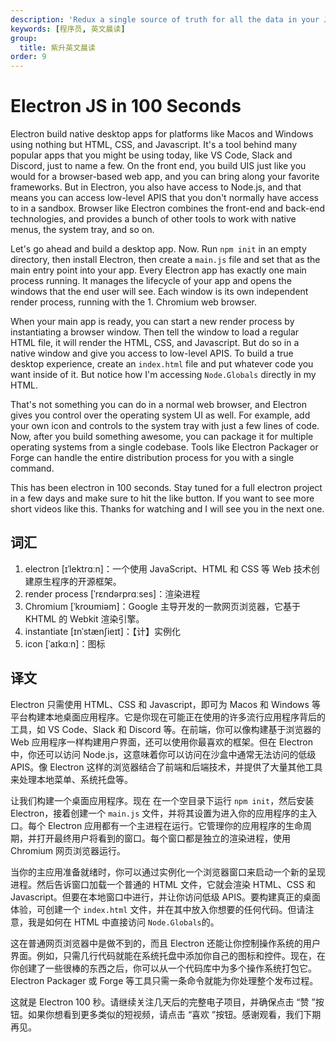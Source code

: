 ```yaml
---
description: 'Redux a single source of truth for all the data in your Javascript application.'
keywords: [程序员, 英文晨读]
group:
  title: 紫升英文晨读
order: 9
---
```


# Electron JS in 100 Seconds

Electron build native desktop apps for platforms like Macos and Windows using nothing but HTML, CSS, and Javascript. It's a tool behind many popular apps that you might be using today, like VS Code, Slack and Discord, just to name a few. On the front end, you build UIS just like you would for a browser-based web app, and you can bring along your favorite frameworks. But in Electron, you also have access to Node.js, and that means you can access low-level APIS that you don't normally have access to in a sandbox. Browser like Electron combines the front-end and back-end technologies, and provides a bunch of other tools to work with native menus, the system tray, and so on.

Let's go ahead and build a desktop app. Now. Run `npm init` in an empty directory, then install Electron, then create a `main.js` file and set that as the main entry point into your app. Every Electron app has exactly one main process running. It manages the lifecycle of your app and opens the windows that the end user will see. Each window is its own independent render process, running with the 1. Chromium web browser.

When your main app is ready, you can start a new render process by instantiating a browser window. Then tell the window to load a regular HTML file, it will render the HTML, CSS, and Javascript. But do so in a native window and give you access to low-level APIS. To build a true desktop experience, create an `index.html` file and put whatever code you want inside of it. But notice how I'm accessing `Node.Globals` directly in my HTML.

That's not something you can do in a normal web browser, and Electron gives you control over the operating system UI as well. For example, add your own icon and controls to the system tray with just a few lines of code. Now, after you build something awesome, you can package it for multiple operating systems from a single codebase. Tools like Electron Packager or Forge can handle the entire distribution process for you with a single command.

This has been electron in 100 seconds. Stay tuned for a full electron project in a few days and make sure to hit the like button. If you want to see more short videos like this. Thanks for watching and I will see you in the next one.

## 词汇

1. electron [ɪˈlektrɑːn]：一个使用 JavaScript、HTML 和 CSS 等 Web 技术创建原生程序的开源框架。
1. render process [ˈrɛndərprɑːses]：渲染进程
1. Chromium [ˈkroʊmiəm]：Google 主导开发的一款网页浏览器，它基于 KHTML 的 Webkit 渲染引擎。
1. instantiate [ɪnˈstænʃieɪt]：【计】实例化
1. icon [ˈaɪkɑːn]：图标

## 译文

Electron 只需使用 HTML、CSS 和 Javascript，即可为 Macos 和 Windows 等平台构建本地桌面应用程序。它是你现在可能正在使用的许多流行应用程序背后的工具，如 VS Code、Slack 和 Discord 等。在前端，你可以像构建基于浏览器的 Web 应用程序一样构建用户界面，还可以使用你最喜欢的框架。但在 Electron 中，你还可以访问 Node.js，这意味着你可以访问在沙盒中通常无法访问的低级 APIS。像 Electron 这样的浏览器结合了前端和后端技术，并提供了大量其他工具来处理本地菜单、系统托盘等。

让我们构建一个桌面应用程序。现在 在一个空目录下运行 `npm init`，然后安装 Electron，接着创建一个 `main.js` 文件，并将其设置为进入你的应用程序的主入口。每个 Electron 应用都有一个主进程在运行。它管理你的应用程序的生命周期，并打开最终用户将看到的窗口。每个窗口都是独立的渲染进程，使用 Chromium 网页浏览器运行。

当你的主应用准备就绪时，你可以通过实例化一个浏览器窗口来启动一个新的呈现进程。然后告诉窗口加载一个普通的 HTML 文件，它就会渲染 HTML、CSS 和 Javascript。但要在本地窗口中进行，并让你访问低级 APIS。要构建真正的桌面体验，可创建一个 `index.html` 文件，并在其中放入你想要的任何代码。但请注意，我是如何在 HTML 中直接访问 `Node.Globals`的。

这在普通网页浏览器中是做不到的，而且 Electron 还能让你控制操作系统的用户界面。例如，只需几行代码就能在系统托盘中添加你自己的图标和控件。现在，在你创建了一些很棒的东西之后，你可以从一个代码库中为多个操作系统打包它。Electron Packager 或 Forge 等工具只需一条命令就能为你处理整个发布过程。

这就是 Electron 100 秒。请继续关注几天后的完整电子项目，并确保点击 “赞 ”按钮。如果你想看到更多类似的短视频，请点击 “喜欢 ”按钮。感谢观看，我们下期再见。
